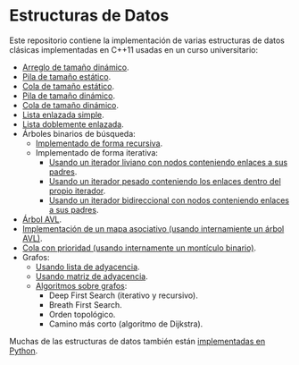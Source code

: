 # Estructuras de Datos

Este repositorio contiene la implementación de varias estructuras de datos clásicas implementadas en C++11 usadas en un curso universitario:

- [Arreglo de tamaño dinámico](C++/dynamic-array/dynamic_array.h).
- [Pila de tamaño estático](C++/static-stack/stack.h).
- [Cola de tamaño estático](C++/static-queue/queue.h).
- [Pila de tamaño dinámico](C++/dynamic-stack/stack.h).
- [Cola de tamaño dinámico](C++/dynamic-queue/queue.h).
- [Lista enlazada simple](C++/singly-linked-list/forward_list.h).
- [Lista doblemente enlazada](C++/doubly-linked-list/list.h).
- Árboles binarios de búsqueda:
    - [Implementado de forma recursiva](C++/recursive-BST-light-iterator/tree.h).
    - Implementado de forma iterativa:
        - [Usando un iterador liviano con nodos conteniendo enlaces a sus padres](C++/iterative-BST-light-iterator/tree.h).
        - [Usando un iterador pesado conteniendo los enlaces dentro del propio iterador](C++/iterative-BST-fat-iterator/tree.h).
        - [Usando un iterador bidireccional con nodos conteniendo enlaces a sus padres](C++/iterative-BST-bidirectional-light-iterator/tree.h).
- [Árbol AVL](C++/avl/avl.h).
- [Implementación de un mapa asociativo (usando internamiente un árbol AVL)](C++/avl-as-map/avl_map.h).
- [Cola con prioridad (usando internamente un montículo binario)](C++/priority_queue/priority_queue.h).
- Grafos:
    - [Usando lista de adyacencia](C++/graphs/adjacency_list.h).
    - [Usando matriz de adyacencia](C++/graphs/adjacency_matrix.h).
    - [Algoritmos sobre grafos](C++/graphs/graph_algorithms.h):
        - Deep First Search (iterativo y recursivo).
        - Breath First Search.
        - Orden topológico.
        - Camino más corto (algoritmo de Dijkstra).

Muchas de las estructuras de datos también están [implementadas en Python](Python/).
